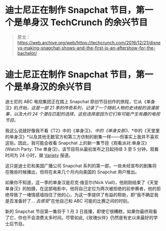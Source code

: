 # 迪士尼正在制作 Snapchat 节目，第一个是单身汉 TechCrunch 的余兴节目

> 原文：<https://web.archive.org/web/https://techcrunch.com/2016/12/21/disneys-making-snapchat-shows-and-the-first-is-an-aftershow-for-the-bachelor/>

# 迪士尼正在制作 Snapchat 节目，第一个是单身汉的余兴节目

迪士尼的 ABC 电视集团正在踏上 Snapchat 原创节目创作的旅程，它从《单身汉》的*开始，这是一部 21 季的传奇系列，记录了一个随机人物的史诗般的浪漫故事，以及大约 24 个潜在匹配的选择，这些选择是因为它们有可能产生有趣的电视节目。*

我这么说就好像我不看《T2》中的《单身汉》、*中的《单身女郎》*、*中的《天堂里的单身汉》*以及其他无数官方和第三方仿制的剧集一样——但事实上我并不喜欢这些。因此，我可能会收看 Snapchat 上的新一集节目《观看派对:单身汉》(Watch Party: The 单身汉)，该节目将从最初发布之日起持续 3 至 5 分钟，观看时间为 24 小时，据 [Variety](https://web.archive.org/web/20221225232407/http://variety.com/2016/digital/news/snapchat-abc-the-bachelor-aftershow-1201946670/) 报道。

这只是迪士尼和美国广播公司 Snapchat 系列的第一部，一些未经宣布的剧集将在晚些时候播出，但将在未来几个月内向美国的 Snapchat 用户推出。

如果你不知道，这一季的单身汉是尼克·维亚尔(Nick Viall)，他刚刚结束了《天堂单身汉》的拍摄，在这部电影中，他将自己定位为两次被拒绝的前参赛者，他的拒绝导致了一堵情感墙挡住了他的心，为这一季提供了有益的帮助，即“我不确定我是否准备好了… *去感受*”在他自己和 ABC 可能的比赛之间的时刻。

新的 Snapchat 节目第一集将于 1 月 3 日首播，即使它很糟糕，如果你最终观看了它，你也不会浪费太多时间。尽管如此,《玫瑰伙伴》仍然是有史以来最好的学士后节目。